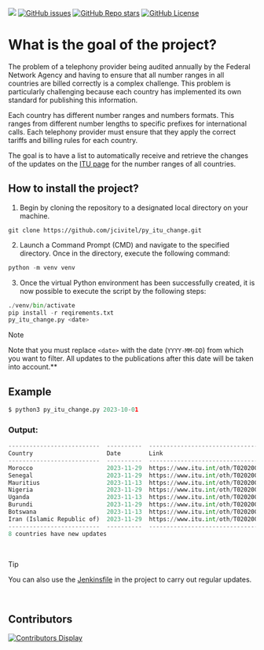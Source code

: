 [![](https://img.shields.io/maintenance/yes/2024)](https://github.com/jcivitel/)
[![GitHub issues](https://img.shields.io/github/issues/jcivitel/py_itu_change)](https://github.com/jcivitel/py_itu_change)
[![GitHub Repo stars](https://img.shields.io/github/stars/jcivitel/py_itu_change)](https://github.com/jcivitel/py_itu_change)
[![GitHub License](https://img.shields.io/github/license/jcivitel/py_itu_change)](https://github.com/jcivitel/py_itu_change)

# What is the goal of the project?

The problem of a telephony provider being audited annually by the Federal Network Agency and having to ensure that all number ranges in all countries are billed correctly is a complex challenge. This problem is particularly challenging because each country has implemented its own standard for publishing this information.

Each country has different number ranges and numbers formats. This ranges from different number lengths to specific prefixes for international calls. Each telephony provider must ensure that they apply the correct tariffs and billing rules for each country.

The goal is to have a list to automatically receive and retrieve the changes of the updates on the <a href="https://www.itu.int/oth/T0202.aspx?lang=en">ITU page</a> for the number ranges of all countries.


## How to install the project?
1. Begin by cloning the repository to a designated local directory on your machine.
```console
git clone https://github.com/jcivitel/py_itu_change.git
```
2. Launch a Command Prompt (CMD) and navigate to the specified directory. Once in the directory, execute the following command:
```python
python -m venv venv
```

3. Once the virtual Python environment has been successfully created, it is now possible to execute the script by the following steps:
```python
./venv/bin/activate
pip install -r reqirements.txt
py_itu_change.py <date>
```

> [!NOTE]
> Note that you must replace `<date>` with the date (`YYYY-MM-DD`) from which you want to filter. All updates to the publications after this date will be taken into account.**


## Example
```python
$ python3 py_itu_change.py 2023-10-01
```

### Output:
```python
--------------------------  ----------  --------------------------------------
Country                     Date        Link
--------------------------  ----------  --------------------------------------
Morocco                     2023-11-29  https://www.itu.int/oth/T0202000090/en
Senegal                     2023-11-29  https://www.itu.int/oth/T02020000B8/en
Mauritius                   2023-11-13  https://www.itu.int/oth/T0202000088/en
Nigeria                     2023-11-29  https://www.itu.int/oth/T020200009C/en
Uganda                      2023-11-13  https://www.itu.int/oth/T02020000F1/en
Burundi                     2023-11-29  https://www.itu.int/oth/T0202000022/en
Botswana                    2023-11-13  https://www.itu.int/oth/T020200001C/en
Iran (Islamic Republic of)  2023-11-29  https://www.itu.int/oth/T0202000066/en
--------------------------  ----------  --------------------------------------
8 countries have new updates
```

<br>

> [!TIP]
> You can also use the [Jenkinsfile](Jenkinsfile) in the project to carry out regular updates.

<br>

## Contributors
[![Contributors Display](https://badges.pufler.dev/contributors/jcivitel/garrysmod?size=50&padding=5&bots=false)](https://github.com/jcivitel/py_itu_change/graphs/contributors)
